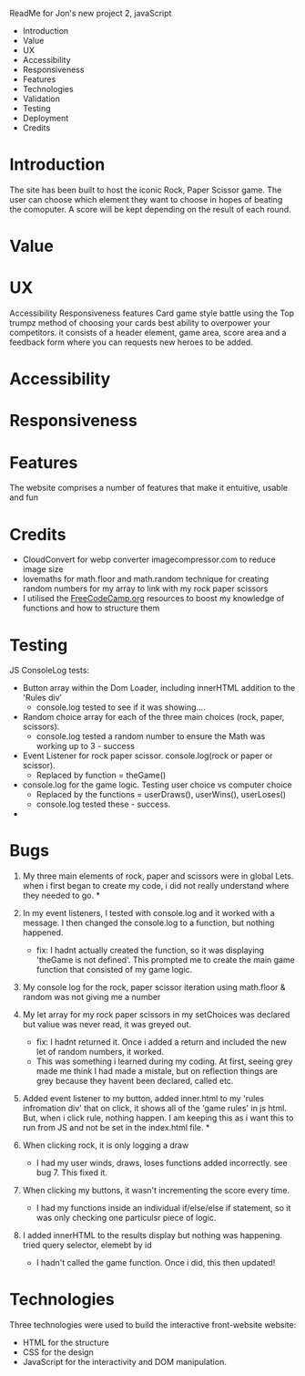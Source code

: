 ReadMe for Jon's new project 2, javaScript

* Introduction
* Value
* UX
* Accessibility
* Responsiveness
* Features
* Technologies
* Validation
* Testing
* Deployment
* Credits



# Introduction
The site has been built to host the iconic Rock, Paper Scissor game.
The user can choose which element they want to choose in hopes of beating the comoputer. 
A score will be kept depending on the result of each round.

# Value


# UX
Accessibility
Responsiveness
features
Card game style battle using the Top trumpz method of choosing your cards best ability to overpower your competitors.
it consists of a header element, game area, score area and a feedback form where you can requests new heroes to be added.

# Accessibility

# Responsiveness

# Features
The website comprises a number of features that make it entuitive, usable and fun

# Credits
* CloudConvert for webp converter imagecompressor.com to reduce image size
* lovemaths for math.floor and math.random technique for creating random numbers for my array to link with my rock paper scissors
* I utilised the [FreeCodeCamp.org](https://www.youtube.com/channel/UC8butISFwT-Wl7EV0hUK0BQ) resources to boost my knowledge of functions and how to structure them

# Testing
JS ConsoleLog tests:
* Button array within the Dom Loader, including innerHTML addition to the 'Rules div'
    * console.log tested to see if it was showing....
* Random choice array for each of the three main choices (rock, paper, scissors).
    * console.log tested a random number to ensure the Math was working up to 3 - success
* Event Listener for rock paper scissor. console.log(rock or paper or scissor). 
    * Replaced by function = theGame()
* console.log for the game logic. Testing user choice vs computer choice
    * Replaced by the functions = userDraws(), userWins(), userLoses()
    * console.log tested these - success.
* 

# Bugs
1. My three main elements of rock, paper and scissors were in global Lets. when i first began to create my code, i did not really understand where they needed to go. 
    * 

2. In my event listeners, I tested with console.log and it worked with a message. I then changed the console.log to a function, but nothing happened.
    * fix: I hadnt actually created the function, so it was displaying 'theGame is not defined'. This prompted me to create the main game function that consisted of my game logic. 

3. My console log for the rock, paper scissor iteration using math.floor & random was not giving me a number

4. My let array for my rock paper scissors in my setChoices was declared but valiue was never read, it was greyed out.
    * fix: I hadnt returned it. Once i added a return and included the new let of random numbers, it worked.
    * This was something i learned during my coding. At first, seeing grey made me think I had made a mistale, but on reflection things are grey because they havent been declared, called etc.

5. Added event listener to my button, added inner.html to my 'rules infromation div' that on click, it shows all of the 'game rules'  in js html. But, when i click rule, nothing happen. I am keeping this as i want this to run from JS and not be set in the index.html file.
    * 

6. When clicking rock, it is only logging a draw
    * I had my user winds, draws, loses functions added incorrectly. see bug 7. This fixed it. 

7. When clicking my buttons, it wasn't incrementing the score every time.
    * I had my functions inside an individual if/else/else if statement, so it was only checking one particulsr piece of logic.

8. I added innerHTML to the results display but nothing was happening. tried query selector, elemebt by id
    * I hadn't called the game function. Once i did, this then updated!

# Technologies
Three technologies were used to build the interactive front-website website:
* HTML for the structure
* CSS for the design
* JavaScript for the interactivity and DOM manipulation.